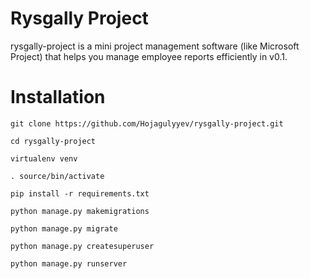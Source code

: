 # Rysgally Project

rysgally-project is a mini project management software (like Microsoft Project) that helps you manage employee reports efficiently in v0.1.

# Installation

````
git clone https://github.com/Hojagulyyev/rysgally-project.git

cd rysgally-project

virtualenv venv

. source/bin/activate

pip install -r requirements.txt

python manage.py makemigrations

python manage.py migrate

python manage.py createsuperuser

python manage.py runserver
````